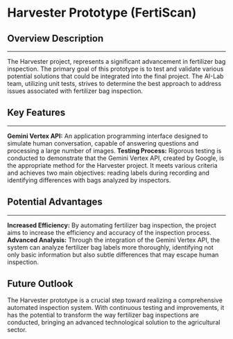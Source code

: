
# Harvester Prototype (FertiScan)

## Overview Description

---
The Harvester project, represents a significant 
advancement in fertilizer bag inspection. The primary goal of this prototype is
to test and validate various potential solutions that could be integrated into 
the final project. The AI-Lab team, utilizing unit tests, strives to determine 
the best approach to address issues associated with fertilizer bag inspection.

## Key Features

---
**Gemini Vertex API:** An application programming interface designed to 
simulate human conversation, capable of answering questions and processing 
a large number of images.
**Testing Process:** Rigorous testing is conducted to demonstrate that
the Gemini Vertex API, created by Google, is the appropriate method for the 
Harvester project. 
It meets various criteria and achieves two main objectives: 
reading labels during recording and identifying differences with bags analyzed 
by inspectors.

## Potential Advantages

---
**Increased Efficiency:** By automating fertilizer bag inspection, the project 
aims to increase the efficiency and accuracy of the inspection process.
**Advanced Analysis:** Through the integration of the Gemini Vertex API, the 
system can analyze fertilizer bag labels more thoroughly, identifying not only 
basic information but also subtle differences that may escape human inspection.

## Future Outlook

The Harvester prototype is a crucial step toward realizing a
comprehensive automated inspection system. With continuous testing and 
improvements, it has the potential to transform the way fertilizer bag 
inspections are conducted, bringing an advanced technological solution 
to the agricultural sector.
